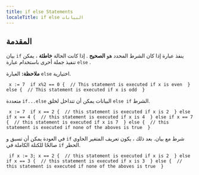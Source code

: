 ---
title: if else Statements
localeTitle: if else البيانات
---## المقدمة

بيان `if` ينفذ عبارة إذا كان الشرط المحدد هو **الصحيح** . إذا كانت الحالة **خاطئة** ، يمكن تنفيذ جملة أخرى باستخدام عبارة `else` .

**ملاحظة:** العبارة `else` اختيارية.

 `  x := 7 
  if x%2 == 0 { 
    // This statement is executed if x is even 
  } else { 
    // This statement is executed if x is odd 
  } 
` 

متعددة `if...else` البيانات يمكن أن تتداخل لخلق `else if` الشرط.

 `  x := 7 
  if x == 2 { 
    // this statement is executed if x is 2 
  } else if x == 4 { 
    // this statement is executed if x is 4 
  } else if x == 7 { 
    // this statement is executed if x is 7 
  } else { 
    // this statement is executed if none of the aboves is true 
  } 
` 

في العودة يمكن أن تسبق و `if` شرط مع بيان. بعد ذلك ، يكون تعريف المتغير الحاوي صالحًا للكتلة الكاملة في `if` الحظر.

 `  if x := 3; x == 2 { 
    // this statement is executed if x is 2 
  } else if x == 3 { 
    // this statement is executed if x is 3 
  } else { 
    // this statement is executed if none of the aboves is true 
  } 
`